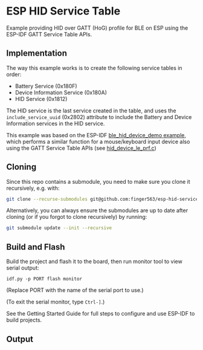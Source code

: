 # ESP HID Service Table

Example providing HID over GATT (HoG) profile for BLE on ESP using the ESP-IDF
GATT Service Table APIs.

## Implementation

The way this example works is to create the following service tables in order:

- Battery Service (0x180F)
- Device Information Service (0x180A)
- HID Service (0x1812)

The HID service is the last service created in the table, and uses the
`include_service_uuid` (0x2802) attribute to include the Battery and Device
Information services in the HID service.

This example was based on the ESP-IDF [ble_hid_device_demo
example](https://github.com/espressif/esp-idf/tree/master/examples/bluetooth/bluedroid/ble/ble_hid_device_demo),
which performs a similar function for a mouse/keyboard input device also using
the GATT Service Table APIs (see
[hid_device_le_prf.c](https://github.com/espressif/esp-idf/blob/master/examples/bluetooth/bluedroid/ble/ble_hid_device_demo/main/hid_device_le_prf.c))

## Cloning

Since this repo contains a submodule, you need to make sure you clone it
recursively, e.g. with:

``` sh
git clone --recurse-submodules git@github.com:finger563/esp-hid-service-table
```

Alternatively, you can always ensure the submodules are up to date after cloning
(or if you forgot to clone recursively) by running:

``` sh
git submodule update --init --recursive
```

## Build and Flash

Build the project and flash it to the board, then run monitor tool to view serial output:

```
idf.py -p PORT flash monitor
```

(Replace PORT with the name of the serial port to use.)

(To exit the serial monitor, type ``Ctrl-]``.)

See the Getting Started Guide for full steps to configure and use ESP-IDF to build projects.

## Output

